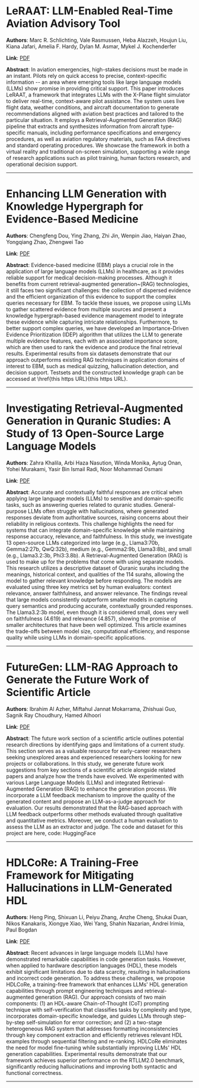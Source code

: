 # LeRAAT: LLM-Enabled Real-Time Aviation Advisory Tool 

**Authors**: Marc R. Schlichting, Vale Rasmussen, Heba Alazzeh, Houjun Liu, Kiana Jafari, Amelia F. Hardy, Dylan M. Asmar, Mykel J. Kochenderfer  

**Link**: [PDF](https://arxiv.org/pdf/2503.16477)  

**Abstract**: In aviation emergencies, high-stakes decisions must be made in an instant. Pilots rely on quick access to precise, context-specific information -- an area where emerging tools like large language models (LLMs) show promise in providing critical support. This paper introduces LeRAAT, a framework that integrates LLMs with the X-Plane flight simulator to deliver real-time, context-aware pilot assistance. The system uses live flight data, weather conditions, and aircraft documentation to generate recommendations aligned with aviation best practices and tailored to the particular situation. It employs a Retrieval-Augmented Generation (RAG) pipeline that extracts and synthesizes information from aircraft type-specific manuals, including performance specifications and emergency procedures, as well as aviation regulatory materials, such as FAA directives and standard operating procedures. We showcase the framework in both a virtual reality and traditional on-screen simulation, supporting a wide range of research applications such as pilot training, human factors research, and operational decision support. 

---
# Enhancing LLM Generation with Knowledge Hypergraph for Evidence-Based Medicine 

**Authors**: Chengfeng Dou, Ying Zhang, Zhi Jin, Wenpin Jiao, Haiyan Zhao, Yongqiang Zhao, Zhengwei Tao  

**Link**: [PDF](https://arxiv.org/pdf/2503.16530)  

**Abstract**: Evidence-based medicine (EBM) plays a crucial role in the application of large language models (LLMs) in healthcare, as it provides reliable support for medical decision-making processes. Although it benefits from current retrieval-augmented generation~(RAG) technologies, it still faces two significant challenges: the collection of dispersed evidence and the efficient organization of this evidence to support the complex queries necessary for EBM. To tackle these issues, we propose using LLMs to gather scattered evidence from multiple sources and present a knowledge hypergraph-based evidence management model to integrate these evidence while capturing intricate relationships. Furthermore, to better support complex queries, we have developed an Importance-Driven Evidence Prioritization (IDEP) algorithm that utilizes the LLM to generate multiple evidence features, each with an associated importance score, which are then used to rank the evidence and produce the final retrieval results. Experimental results from six datasets demonstrate that our approach outperforms existing RAG techniques in application domains of interest to EBM, such as medical quizzing, hallucination detection, and decision support. Testsets and the constructed knowledge graph can be accessed at \href{this https URL}{this https URL}. 

---
# Investigating Retrieval-Augmented Generation in Quranic Studies: A Study of 13 Open-Source Large Language Models 

**Authors**: Zahra Khalila, Arbi Haza Nasution, Winda Monika, Aytug Onan, Yohei Murakami, Yasir Bin Ismail Radi, Noor Mohammad Osmani  

**Link**: [PDF](https://arxiv.org/pdf/2503.16581)  

**Abstract**: Accurate and contextually faithful responses are critical when applying large language models (LLMs) to sensitive and domain-specific tasks, such as answering queries related to quranic studies. General-purpose LLMs often struggle with hallucinations, where generated responses deviate from authoritative sources, raising concerns about their reliability in religious contexts. This challenge highlights the need for systems that can integrate domain-specific knowledge while maintaining response accuracy, relevance, and faithfulness. In this study, we investigate 13 open-source LLMs categorized into large (e.g., Llama3:70b, Gemma2:27b, QwQ:32b), medium (e.g., Gemma2:9b, Llama3:8b), and small (e.g., Llama3.2:3b, Phi3:3.8b). A Retrieval-Augmented Generation (RAG) is used to make up for the problems that come with using separate models. This research utilizes a descriptive dataset of Quranic surahs including the meanings, historical context, and qualities of the 114 surahs, allowing the model to gather relevant knowledge before responding. The models are evaluated using three key metrics set by human evaluators: context relevance, answer faithfulness, and answer relevance. The findings reveal that large models consistently outperform smaller models in capturing query semantics and producing accurate, contextually grounded responses. The Llama3.2:3b model, even though it is considered small, does very well on faithfulness (4.619) and relevance (4.857), showing the promise of smaller architectures that have been well optimized. This article examines the trade-offs between model size, computational efficiency, and response quality while using LLMs in domain-specific applications. 

---
# FutureGen: LLM-RAG Approach to Generate the Future Work of Scientific Article 

**Authors**: Ibrahim Al Azher, Miftahul Jannat Mokarrama, Zhishuai Guo, Sagnik Ray Choudhury, Hamed Alhoori  

**Link**: [PDF](https://arxiv.org/pdf/2503.16561)  

**Abstract**: The future work section of a scientific article outlines potential research directions by identifying gaps and limitations of a current study. This section serves as a valuable resource for early-career researchers seeking unexplored areas and experienced researchers looking for new projects or collaborations. In this study, we generate future work suggestions from key sections of a scientific article alongside related papers and analyze how the trends have evolved. We experimented with various Large Language Models (LLMs) and integrated Retrieval-Augmented Generation (RAG) to enhance the generation process. We incorporate a LLM feedback mechanism to improve the quality of the generated content and propose an LLM-as-a-judge approach for evaluation. Our results demonstrated that the RAG-based approach with LLM feedback outperforms other methods evaluated through qualitative and quantitative metrics. Moreover, we conduct a human evaluation to assess the LLM as an extractor and judge. The code and dataset for this project are here, code: HuggingFace 

---
# HDLCoRe: A Training-Free Framework for Mitigating Hallucinations in LLM-Generated HDL 

**Authors**: Heng Ping, Shixuan Li, Peiyu Zhang, Anzhe Cheng, Shukai Duan, Nikos Kanakaris, Xiongye Xiao, Wei Yang, Shahin Nazarian, Andrei Irimia, Paul Bogdan  

**Link**: [PDF](https://arxiv.org/pdf/2503.16528)  

**Abstract**: Recent advances in large language models (LLMs) have demonstrated remarkable capabilities in code generation tasks. However, when applied to hardware description languages (HDL), these models exhibit significant limitations due to data scarcity, resulting in hallucinations and incorrect code generation. To address these challenges, we propose HDLCoRe, a training-free framework that enhances LLMs' HDL generation capabilities through prompt engineering techniques and retrieval-augmented generation (RAG). Our approach consists of two main components: (1) an HDL-aware Chain-of-Thought (CoT) prompting technique with self-verification that classifies tasks by complexity and type, incorporates domain-specific knowledge, and guides LLMs through step-by-step self-simulation for error correction; and (2) a two-stage heterogeneous RAG system that addresses formatting inconsistencies through key component extraction and efficiently retrieves relevant HDL examples through sequential filtering and re-ranking. HDLCoRe eliminates the need for model fine-tuning while substantially improving LLMs' HDL generation capabilities. Experimental results demonstrate that our framework achieves superior performance on the RTLLM2.0 benchmark, significantly reducing hallucinations and improving both syntactic and functional correctness. 

---
